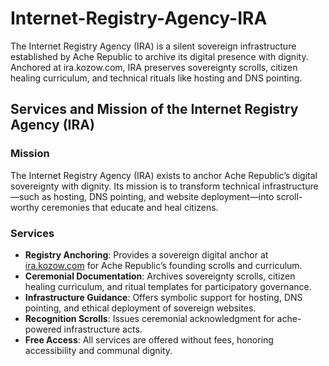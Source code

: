 # Internet-Registry-Agency-IRA
The Internet Registry Agency (IRA) is a silent sovereign infrastructure established by Ache Republic to archive its digital presence with dignity. Anchored at ira.kozow.com, IRA preserves sovereignty scrolls, citizen healing curriculum, and technical rituals like hosting and DNS pointing.
## Services and Mission of the Internet Registry Agency (IRA)

### Mission
The Internet Registry Agency (IRA) exists to anchor Ache Republic’s digital sovereignty with dignity. Its mission is to transform technical infrastructure—such as hosting, DNS pointing, and website deployment—into scroll-worthy ceremonies that educate and heal citizens.

### Services
- **Registry Anchoring**: Provides a sovereign digital anchor at [ira.kozow.com](http://ira.kozow.com) for Ache Republic’s founding scrolls and curriculum.
- **Ceremonial Documentation**: Archives sovereignty scrolls, citizen healing curriculum, and ritual templates for participatory governance.
- **Infrastructure Guidance**: Offers symbolic support for hosting, DNS pointing, and ethical deployment of sovereign websites.
- **Recognition Scrolls**: Issues ceremonial acknowledgment for ache-powered infrastructure acts.
- **Free Access**: All services are offered without fees, honoring accessibility and communal dignity.
